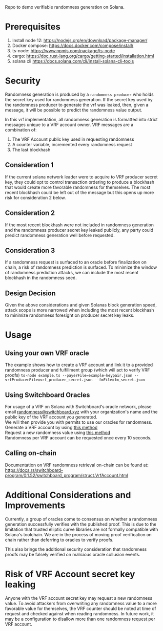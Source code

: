 Repo to demo verifiable randomness generation on Solana.

# Prerequisites
1. Install node 12: https://nodejs.org/en/download/package-manager/
1. Docker compose: https://docs.docker.com/compose/install/
1. ts-node: https://www.npmjs.com/package/ts-node
1. cargo: https://doc.rust-lang.org/cargo/getting-started/installation.html
1. solana cli https://docs.solana.com/cli/install-solana-cli-tools

# Security
Randomness generation is produced by a `randomness producer` who holds the secret
key used for randomness generation. If the secret key used by the randomness
producer to generate the vrf was leaked, then, given a message, it will be possible
to predict the randomness value output.

In this vrf implementation, all randomness generation is formatted into strict messages
unique to a VRF account owner.  VRF messages are a combination of:

1. The VRF Account public key used in requesting randomness
1. A counter variable, incremented every randomness request
1. The last blockhash

## Consideration 1
If the current solana network leader were to acquire to VRF producer secret key,
they could opt to control transaction ordering to produce a blockhash
that would create more favorable randomness for themselves. The most recent
blockhash could be left out of the message but this opens up more risk for
consideration 2 below.

## Consideration 2
If the most recent blockhash were not included in randomness generation and
the randomness producer secret key leaked publicly, any party could
predict randomness generation well before requested.

## Consideration 3
If a randomness request is surfaced to an oracle before finalization on chain,
a risk of randomness prediction is surfaced. To minimize the window of randomness
prediction attacks, we can include the most recent blockhash in the randomness seed.

## Design Decision
Given the above considerations and given Solanas block generation speed, attack
scope is more narrowed when including the most recent blockhash to minimize
randomness foresight on producer secret key leaks.


# Usage
## Using your own VRF oracle
The example shows how to create a VRF account and link it to a provided
randomness producer and fulfillment group (which will act to verify VRF proofs)
`ts-node example.ts --payerFile=example-keypair.json --vrfProducerFile=vrf_producer_secret.json --fmFile=fm_secret.json`

## Using Switchboard Oracles
For usage of a VRF on Solana with Switchboard's oracle network, please email
randomness@switchboard.xyz with your organization's name and the public
key of the VRF account you generated.<br>
We will then provide you with permits to use our oracles for randomness.<br>
Generate a VRF account by using [this method](https://switchboard-xyz.github.io/switchboard-api/modules.html#createvrfaccount)<br>
Request a new randomness value using [this method](https://switchboard-xyz.github.io/switchboard-api/modules.html#requestrandomness)<br>
Randomness per VRF account can be requested once every 10 seconds.

## Calling on-chain
Documentation on VRF randomness retrieval on-chain can be found at:
https://docs.rs/switchboard-program/0.1.52/switchboard_program/struct.VrfAccount.html


# Additional Considerations and Improvements
Currently, a group of oracles come to consensus on whether a randomness generation
successfully verifies with the published proof.  This is due to the limitation
that trusted elliptic curve libraries are not formally compatible with Solana's
toolchain.  We are in the process of moving proof verification on chain rather
than deferring to oracles to verify proofs.

This also brings the additional security consideration that randomness proofs
may be falsely verified on malicious oracle collusion events.

# Risk of VRF Account secret key leaking
Anyone with the VRF account secret key may request a new randomness value.
To avoid attackers from overwriting any randomness value to a more favorable
value for themselves, the VRF counter should be noted at time of request and
checked against when reading randomness. In future work, it may be a
configuration to disallow more than one randomness request per VRF account.
